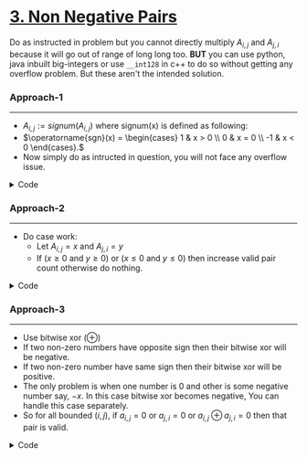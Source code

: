 # [3. Non Negative Pairs](https://www.hackerrank.com/contests/testing-1669399991/challenges/non-negative-pairs)

Do as instructed in problem but you cannot directly multiply $A_{i, j}$ and $A_{j, i}$ because it will go out of range of long long too. **BUT** you can use python, java inbuilt big-integers or use `__int128` in c++ to do so without getting any overflow problem. But these aren't the intended solution.

### Approach-1

---

- $A_{i, j} := signum(A_{i, j})$ where signum(x) is defined as following:
- $\operatorname{sgn}(x) = \begin{cases} 1 & x > 0 \\ 0 & x = 0 \\ -1 & x < 0 \end{cases}.$
- Now simply do as intructed in question, you will not face any overflow issue.

<details>

<summary>Code</summary>

```cpp
#include "bits/stdc++.h"

// Check #Problem-17 on discord server 
// if you do not understand implementation (Fun-Problem)
int signum(long long x)
{
    return (x > 0 ? 1 : x < 0 ? -1 : 0);
}

void solve()
{
    int n, m;
    std::cin >> n >> m;

    std::vector a(n, std::vector<long long>(m));
    for (int i = 0; i < n; i++)
    {
        for (int j = 0; j < m; j++)
            std::cin >> a[i][j];
    }

    int end = std::min(n, m);
    int valid_pairs = 0;

    for (int i = 0; i < end; i++)
    {
        for (int j = 0; j < end; j++)
            valid_pairs += (signum(a[i][j]) * signum(a[j][i]) >= 0);
    }

    std::cout << valid_pairs << "\n";
}

int main()
{
    int t;
    std::cin >> t;

    while (t--)
        solve();
}
```

</details>

### Approach-2

---

- Do case work:
  - Let $A_{i, j} = x$ and $A_{j, i} = y$
  - If $(x \geq 0$ and $y \geq 0)$ or $(x \leq 0$ and $y \leq 0)$ then increase valid pair count otherwise do nothing.

<details>

<summary> Code </summary>

```cpp
#include "bits/stdc++.h"

using i64 = long long;

void solve()
{
    int n, m;
    std::cin >> n >> m;

    std::vector a(n, std::vector<i64>(m));

    for (int i = 0; i < n; i++)
    {
        for (int j = 0; j < m; j++)
            std::cin >> a[i][j];
    }

    int last = std::min(n, m);
    int count = 0;
    for (int i = 0; i < last; i++)
    {
        for (int j = 0; j < last; j++)
        {
            bool isPositiveOrZero = (a[i][j] >= 0 and a[j][i] >= 0);
            bool isNegativeOrZero = (a[i][j]<= 0 and a[j][i] <= 0);
            count += (isPositiveOrZero or isNegativeOrZero);
        }
    }

    std::cout << count << "\n";
}

int main()
{
    std::ios::sync_with_stdio(false);
    std::cin.tie(nullptr);

    int t = 1;
    std::cin >> t;

    while (t--)
        solve();

    return 0;
}
```

</details>

### Approach-3

---

- Use bitwise xor $(\oplus)$
- If two non-zero numbers have opposite sign then their bitwise xor will be negative.
- If two non-zero number have same sign then their bitwise xor will be positive.
- The only problem is when one number is $0$ and other is some negative number say, $-x$. In this case bitwise xor becomes negative, You can handle this case separately.
- So for all bounded $(i, j)$, if $a_{i, j} = 0$ or $a_{j, i} = 0$ or $a_{i, j} \oplus a_{j, i} = 0$ then that pair is valid.


<details>

<summary> Code </summary>

```cpp
#include <bits/stdc++.h>

using i64 = long long;

void solve()
{
    int n, m;
    std::cin >> n >> m;

    std::vector a(n, std::vector<i64>(m));

    for (int i = 0; i < n; i++)
    {
        for (int j = 0; j < m; j++)
            std::cin >> a[i][j];
    }

    int end = std::min(n, m);
    int valid_pairs = 0;
    for (int i = 0; i < end; i++)
    {
        for (int j = 0; j < end; j++)
            valid_pairs += (a[i][j] ^ a[j][i]) >= 0 or a[i][j] == 0 or a[j][i] == 0;
    }

    std::cout << valid_pairs << "\n";
}

int main()
{
    int t;
    std::cin >> t;

    while (t--)
        solve();
}
```

</details>
